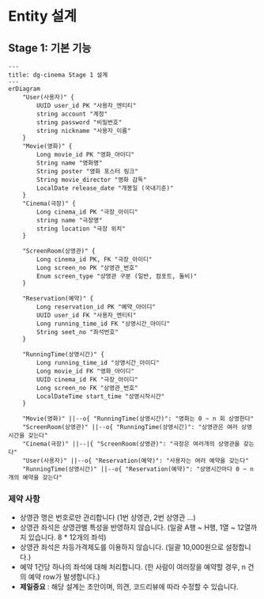 # Entity 설계

## Stage 1: 기본 기능

```mermaid
---
title: dg-cinema Stage 1 설계
---
erDiagram
    "User(사용자)" {
        UUID user_id PK "사용자_엔티티"
        string account "계정"
        string password "비밀번호"
        string nickname "사용자_이름"
    }
    "Movie(영화)" {
        Long movie_id PK "영화_아이디"
        String name "영화명"
        String poster "영화 포스터 링크"
        String movie_director "영화 감독"
        LocalDate release_date "개봉일 (국내기준)"
    }
    "Cinema(극장)" {
        Long cinema_id PK "극장_아이디"
        string name "극장명"
        string location "극장 위치"
    }

    "ScreenRoom(상영관)" {
        Long cinema_id PK, FK "극장_아이디"
        Long screen_no PK "상영관_번호"
        Enum screen_type "상영관 구분 (일반, 컴포트, 돌비)"
    }

    "Reservation(예약)" {
        Long reservation_id PK "예약_아이디"
        UUID user_id FK "사용자_엔티티"
        Long running_time_id FK "상영시간_아이디"
        String seet_no "좌석번호"
    }

    "RunningTime(상영시간)" {
        Long running_time_id "상영시간_아이디"
        Long movie_id FK "영화_아이디"
        UUID cinema_id FK "극장_아이디"
        Long screen_no FK "상영관_번호"
        LocalDateTime start_time "상영시작시간"
    }

    "Movie(영화)" ||--o{ "RunningTime(상영시간)": "영화는 0 ~ n 회 상영한다"
    "ScreenRoom(상영관)" ||--o{ "RunningTime(상영시간)": "상영관은 여러 상영시간을 갖는다"
    "Cinema(극장)" ||--|{ "ScreenRoom(상영관)": "극장은 여러개의 상영관을 갖는다"
    "User(사용자)" ||--o{ "Reservation(예약)": "사용자는 여러 예약을 갖는다"
    "RunningTime(상영시간)" ||--o{ "Reservation(예약)": "상영시간마다 0 ~ n개의 예약을 갖는다"

```

### 제약 사항

- 상영관 명은 번호로만 관리합니다 (1번 상영관, 2번 상영관 ...)
- 상영관 좌석은 상영관별 특성을 반영하지 않습니다. (일괄 A행 ~ H행, 1열 ~ 12열까지 있습니다. 8 * 12개의 좌석)
- 상영관 좌석은 차등가격제도를 이용하지 않습니다. (일괄 10,000원으로 설정합니다.)
- 예약 1건당 하나의 좌석에 대해 처리합니다. (한 사람이 여러장을 예약할 경우, n 건의 예약 row가 발생합니다.)
- **제일중요** : 해당 설계는 초안이며, 의견, 코드리뷰에 따라 수정할 수 있습니다.